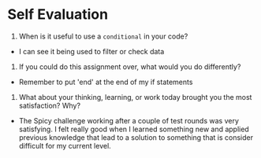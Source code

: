 # Self Evaluation

1. When is it useful to use a `conditional` in your code?
- I can see it being used to filter or check data

1. If you could do this assignment over, what would you do differently?
- Remember to put 'end' at the end of my if statements

1. What about your thinking, learning, or work today brought you the most satisfaction? Why?
- The Spicy challenge working after a couple of test rounds was very satisfying. I felt really good when I learned something new and applied previous knowledge that lead to a solution to something that is consider difficult for my current level.